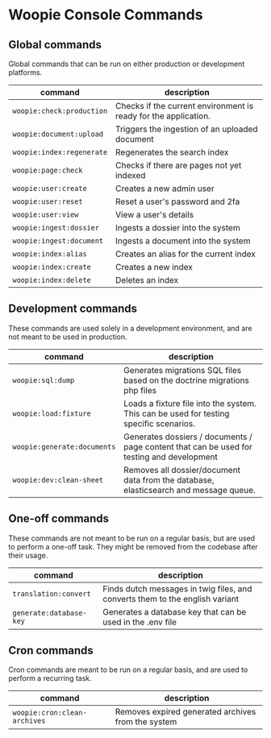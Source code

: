 # Woopie Console Commands

## Global commands

Global commands that can be run on either production or development platforms.

| command                   | description                                                     |
|---------------------------|-----------------------------------------------------------------|
| `woopie:check:production` | Checks if the current environment is ready for the application. |
| `woopie:document:upload`  | Triggers the ingestion of an uploaded document                  |
| `woopie:index:regenerate` | Regenerates the search index                                    |
| `woopie:page:check`       | Checks if there are pages not yet indexed                       |
| `woopie:user:create`      | Creates a new admin user                                        |
| `woopie:user:reset`       | Reset a user's password and 2fa                                 |
| `woopie:user:view`        | View a user's details                                           |
| `woopie:ingest:dossier`   | Ingests a dossier into the system                               |
| `woopie:ingest:document`  | Ingests a document into the system                              |
| `woopie:index:alias`      | Creates an alias for the current index                          |
| `woopie:index:create`     | Creates a new index                                             |
| `woopie:index:delete`     | Deletes an index                                                |

## Development commands

These commands are used solely in a development environment, and are not meant to be used in production.

| command                     | description                                                                                |
|-----------------------------|--------------------------------------------------------------------------------------------|
| `woopie:sql:dump`           | Generates migrations SQL files based on the doctrine migrations php files                  |
| `woopie:load:fixture`       | Loads a fixture file into the system. This can be used for testing specific scenarios.     |
| `woopie:generate:documents` | Generates dossiers / documents / page content that can be used for testing and development |
| `woopie:dev:clean-sheet`    | Removes all dossier/document data from the database, elasticsearch and message queue.      |

## One-off commands

These commands are not meant to be run on a regular basis, but are used to perform a one-off task. They might be removed
from the codebase after their usage.

| command                 | description                                                                  |
|-------------------------|------------------------------------------------------------------------------|
| `translation:convert`   | Finds dutch messages in twig files, and converts them to the english variant |
| `generate:database-key` | Generates a database key that can be used in the .env file                   |

## Cron commands

Cron commands are meant to be run on a regular basis, and are used to perform a recurring task.

| command                      | description                                        |
|------------------------------|----------------------------------------------------|
| `woopie:cron:clean-archives` | Removes expired generated archives from the system |
